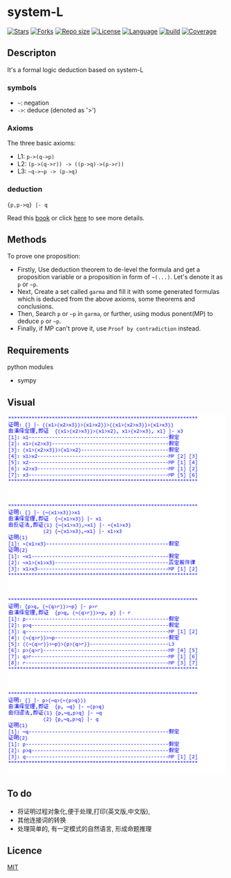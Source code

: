 # system-L
[![Stars](https://img.shields.io/github/stars/mbinary/system-L.svg?label=Stars&style=social)](https://github.com/mbinary/system-L/stargazers)
[![Forks](https://img.shields.io/github/forks/mbinary/system-L.svg?label=Fork&style=social)](https://github.com/mbinary/system-L/network/members)
[![Repo size](https://img.shields.io/github/repo-size/mbinary/system-L.svg)]()
[![License](https://img.shields.io/badge/LICENSE-MIT-blue.svg)](LICENSE)
[![Language](https://img.shields.io/badge/language-python3.6-orange.svg)]()
[![build](https://github.com/mbinary/system-L/workflows/build/badge.svg)]()
[![Coverage](https://codecov.io/gh/mbinary/system-L/branch/master/graph/badge.svg)](https://codecov.io/github/mbinary/system-L?branch=master)


## Descripton
It's a formal logic deduction based on system-L
### symbols
- `~`: negation
- `->`: deduce (denoted as '>')
### Axioms
The three basic axioms:
* L1: `p->(q->p)`
* L2: `(p->(q->r)) -> ((p->q)->(p->r))`
* L3: `~q->~p -> (p->q)`

### deduction
`{p,p->q} |- q`

Read this [book](src/mathematical-logic.pdf) or click [here](https://en.wikipedia.org/wiki/Mathematical_logic) to see more details.

## Methods
To prove one proposition:
* Firstly, Use deduction theorem to de-level the formula and get a proposition variable or a proposition in form of `~(...)`. Let's denote it as `p` or `~p`.
* Next, Create a set called `garma` and fill it with some generated formulas which is deduced from the above axioms, some theorems and conclusions.
* Then, Search `p` or `~p` in `garma`, or further, using modus ponent(MP) to deduce  `p` or `~p`.
* Finally, if MP can't prove it, use `Proof by contradiction` instead.

## Requirements
python modules
* sympy

## Visual
![](src/sys-L.png)

## To do
* 将证明过程对象化,便于处理,打印(英文版,中文版),
* 其他连接词的转换
* 处理简单的, 有一定模式的自然语言, 形成命题推理

## Licence
[MIT](LICENCE)
